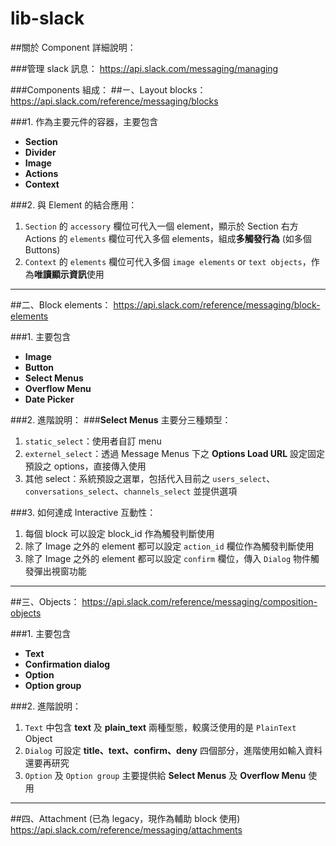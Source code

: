 # lib-slack

##關於 Component 詳細說明：

###管理 slack 訊息：
https://api.slack.com/messaging/managing

###Components 組成：
##ㄧ、Layout blocks：
https://api.slack.com/reference/messaging/blocks

###1. 作為主要元件的容器，主要包含
 - **Section**
 - **Divider**
 - **Image**
 - **Actions**
 - **Context**


###2. 與 Element 的結合應用：
1. `Section` 的 `accessory` 欄位可代入一個 element，顯示於 Section 右方
Actions 的 `elements` 欄位可代入多個 elements，組成**多觸發行為** (如多個 Buttons)
2. `Context` 的 `elements` 欄位可代入多個 `image elements` or `text objects`，作為**唯讀顯示資訊**使用

---

##二、Block elements：
https://api.slack.com/reference/messaging/block-elements

###1. 主要包含
 - **Image**
 - **Button**
 - **Select Menus**
 - **Overflow Menu**
 - **Date Picker**

###2. 進階說明：
###**Select Menus** 主要分三種類型：
1. `static_select`：使用者自訂 menu
2. `externel_select`：透過 Message Menus 下之 **Options Load URL** 設定固定預設之 options，直接傳入使用
3. 其他 select：系統預設之選單，包括代入目前之 `users_select`、`conversations_select`、`channels_select` 並提供選項

###3. 如何達成 Interactive 互動性：
1. 每個 block 可以設定 block_id 作為觸發判斷使用
2. 除了 Image 之外的 element 都可以設定 `action_id` 欄位作為觸發判斷使用
3. 除了 Image 之外的 element 都可以設定 `confirm` 欄位，傳入 `Dialog` 物件觸發彈出視窗功能

---

##三、Objects：
https://api.slack.com/reference/messaging/composition-objects

###1. 主要包含
 - **Text**
 - **Confirmation dialog**
 - **Option**
 - **Option group**

###2. 進階說明：
1. `Text` 中包含 **text** 及 **plain_text** 兩種型態，較廣泛使用的是 `PlainText` Object
2. `Dialog` 可設定 **title、text、confirm、deny** 四個部分，進階使用如輸入資料還要再研究
3. `Option` 及 `Option group` 主要提供給 **Select Menus** 及 **Overflow Menu** 使用

---

##四、Attachment (已為 legacy，現作為輔助 block 使用)
https://api.slack.com/reference/messaging/attachments
